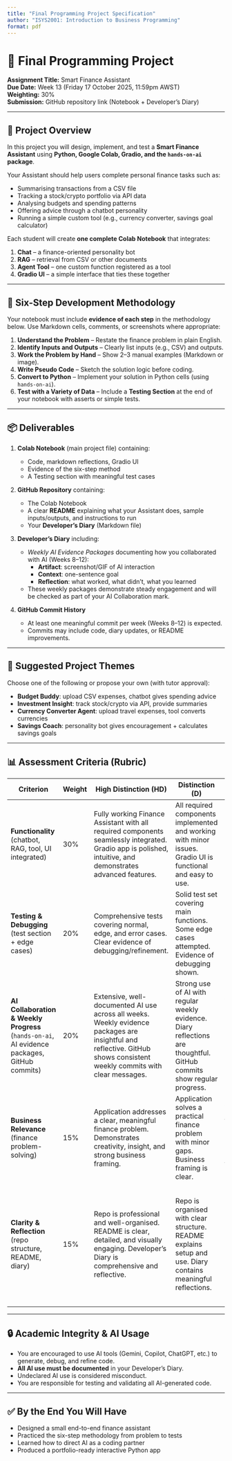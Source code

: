```yaml
---
title: "Final Programming Project Specification"
author: "ISYS2001: Introduction to Business Programming"
format: pdf
---
```


# 📝 Final Programming Project

**Assignment Title:** Smart Finance Assistant  
**Due Date:** Week 13 (Friday 17 October 2025, 11:59pm AWST)  
**Weighting:** 30%  
**Submission:** GitHub repository link (Notebook + Developer’s Diary)

---

## 🎯 Project Overview
In this project you will design, implement, and test a **Smart Finance Assistant** using **Python, Google Colab, Gradio, and the `hands-on-ai` package**.

Your Assistant should help users complete personal finance tasks such as:
- Summarising transactions from a CSV file
- Tracking a stock/crypto portfolio via API data
- Analysing budgets and spending patterns
- Offering advice through a chatbot personality
- Running a simple custom tool (e.g., currency converter, savings goal calculator)

Each student will create **one complete Colab Notebook** that integrates:
1. **Chat** – a finance-oriented personality bot  
2. **RAG** – retrieval from CSV or other documents  
3. **Agent Tool** – one custom function registered as a tool  
4. **Gradio UI** – a simple interface that ties these together  

---

## 🔑 Six-Step Development Methodology
Your notebook must include **evidence of each step** in the methodology below. Use Markdown cells, comments, or screenshots where appropriate:

1. **Understand the Problem** – Restate the finance problem in plain English.  
2. **Identify Inputs and Outputs** – Clearly list inputs (e.g., CSV) and outputs.  
3. **Work the Problem by Hand** – Show 2–3 manual examples (Markdown or image).  
4. **Write Pseudo Code** – Sketch the solution logic before coding.  
5. **Convert to Python** – Implement your solution in Python cells (using `hands-on-ai`).  
6. **Test with a Variety of Data** – Include a **Testing Section** at the end of your notebook with asserts or simple tests.  

---

## 📦 Deliverables
1. **Colab Notebook** (main project file) containing:  
   - Code, markdown reflections, Gradio UI  
   - Evidence of the six-step method  
   - A Testing section with meaningful test cases  

2. **GitHub Repository** containing:  
   - The Colab Notebook  
   - A clear **README** explaining what your Assistant does, sample inputs/outputs, and instructions to run  
   - Your **Developer’s Diary** (Markdown file)  

3. **Developer’s Diary** including:  
   - *Weekly AI Evidence Packages* documenting how you collaborated with AI (Weeks 8–12):  
     - **Artifact**: screenshot/GIF of AI interaction  
     - **Context**: one-sentence goal  
     - **Reflection**: what worked, what didn’t, what you learned  
   - These weekly packages demonstrate steady engagement and will be checked as part of your AI Collaboration mark.  

4. **GitHub Commit History**  
   - At least one meaningful commit per week (Weeks 8–12) is expected.  
   - Commits may include code, diary updates, or README improvements.  

---

## 🧭 Suggested Project Themes
Choose one of the following or propose your own (with tutor approval):
- **Budget Buddy**: upload CSV expenses, chatbot gives spending advice  
- **Investment Insight**: track stock/crypto via API, provide summaries  
- **Currency Converter Agent**: upload travel expenses, tool converts currencies  
- **Savings Coach**: personality bot gives encouragement + calculates savings goals  

---

## 📊 Assessment Criteria (Rubric)

| Criterion | Weight | High Distinction (HD) | Distinction (D) | Credit (C) | Pass (P) | Fail (N) |
|-----------|--------|-----------------------|-----------------|------------|----------|----------|
| **Functionality**<br>(chatbot, RAG, tool, UI integrated) | 30% | Fully working Finance Assistant with all required components seamlessly integrated. Gradio app is polished, intuitive, and demonstrates advanced features. | All required components implemented and working with minor issues. Gradio UI is functional and easy to use. | Most required components implemented with some integration issues. Gradio UI works but is basic. | Partial functionality: only some components working. Limited or clunky UI. | Project does not run, or only trivial features implemented. No usable UI. |
| **Testing & Debugging**<br>(test section + edge cases) | 20% | Comprehensive tests covering normal, edge, and error cases. Clear evidence of debugging/refinement. | Solid test set covering main functions. Some edge cases attempted. Evidence of debugging shown. | Basic tests written with limited edge cases. Debugging attempted but incomplete. | Minimal testing, only a few examples tested. No clear debugging effort. | No testing or debugging evidence provided. |
| **AI Collaboration & Weekly Progress**<br>(`hands-on-ai`, AI evidence packages, GitHub commits) | 20% | Extensive, well-documented AI use across all weeks. Weekly evidence packages are insightful and reflective. GitHub shows consistent weekly commits with clear messages. | Strong use of AI with regular weekly evidence. Diary reflections are thoughtful. GitHub commits show regular progress. | Adequate AI use, some weekly evidence missing or shallow. GitHub commits show some gaps. | Limited AI use, minimal evidence packages, or GitHub shows last-minute bulk uploads. | No evidence of AI collaboration or weekly progress. GitHub empty or single dump. |
| **Business Relevance**<br>(finance problem-solving) | 15% | Application addresses a clear, meaningful finance problem. Demonstrates creativity, insight, and strong business framing. | Application solves a practical finance problem with minor gaps. Business framing is clear. | Application has some finance relevance but limited depth. Problem framing is basic. | Finance connection is superficial. | No meaningful finance connection. |
| **Clarity & Reflection**<br>(repo structure, README, diary) | 15% | Repo is professional and well-organised. README is clear, detailed, and visually engaging. Developer’s Diary is comprehensive and reflective. | Repo is organised with clear structure. README explains setup and use. Diary contains meaningful reflections. | Repo contains basic structure and instructions. README present but limited. Diary has some reflections but lacks depth. | Repo disorganised or incomplete. README minimal. Diary reflections very limited. | Repo missing or unusable. No README or diary. |

---

## 🔒 Academic Integrity & AI Usage
- You are encouraged to use AI tools (Gemini, Copilot, ChatGPT, etc.) to generate, debug, and refine code.  
- **All AI use must be documented** in your Developer’s Diary.  
- Undeclared AI use is considered misconduct.  
- You are responsible for testing and validating all AI-generated code.  

---

## ✅ By the End You Will Have
- Designed a small end-to-end finance assistant  
- Practiced the six-step methodology from problem to tests  
- Learned how to direct AI as a coding partner  
- Produced a portfolio-ready interactive Python app

